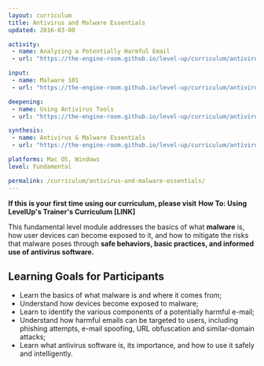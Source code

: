 ```yaml
---
layout: curriculum
title: Antivirus and Malware Essentials
updated: 2016-03-00

activity:
 - name: Analyzing a Potentially Harmful Email
 - url: "https://the-engine-room.github.io/level-up/curriculum/antivirus-and-malware-essentials/activity-and-discussion/analyzing-a-potentially-harmful-email/"

input:
 - name: Malware 101
 - url: "https://the-engine-room.github.io/level-up/curriculum/antivirus-and-malware-essentials/input/"

deepening:
 - name: Using Antivirus Tools
 - url: "https://the-engine-room.github.io/level-up/curriculum/antivirus-and-malware-essentials/deepening/"

synthesis:
 - name: Antivirus & Malware Essentials
 - url: "https://the-engine-room.github.io/level-up/curriculum/antivirus-and-malware-essentials/synthesis/"

platforms: Mac OS, Windows
level: Fundamental

permalink: /curriculum/antivirus-and-malware-essentials/
---
```


**If this is your first time using our curriculum, please visit** **How To: Using LevelUp's Trainer's Curriculum [LINK]**

This fundamental level module addresses the basics of what **malware** is, how user devices can become exposed to it, and how to mitigate the risks that malware poses through **safe behaviors, basic practices, and informed use of antivirus software.**

## Learning Goals for Participants ##
- Learn the basics of what malware is and where it comes from;
- Understand how devices become exposed to malware;
- Learn to identify the various components of a potentially harmful e-mail;
- Understand how harmful emails can be targeted to users, including phishing attempts, e-mail spoofing, URL obfuscation and similar-domain attacks;
- Learn what antivirus software is, its importance, and how to use it safely and intelligently.
<br><br>
